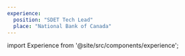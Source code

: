 ```yaml
---
experience:
  position: "SDET Tech Lead"
  place: "National Bank of Canada"
---
```


import Experience from '@site/src/components/experience';

<Experience position={frontMatter.experience.position}  place={frontMatter.experience.place} />